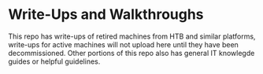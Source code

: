 # Write-Ups and Walkthroughs

This repo has write-ups of retired machines from HTB and similar platforms, write-ups for active machines will not upload here until they have been decommissioned. 
Other portions of this repo also has general IT knowlegde guides or helpful guidelines.
